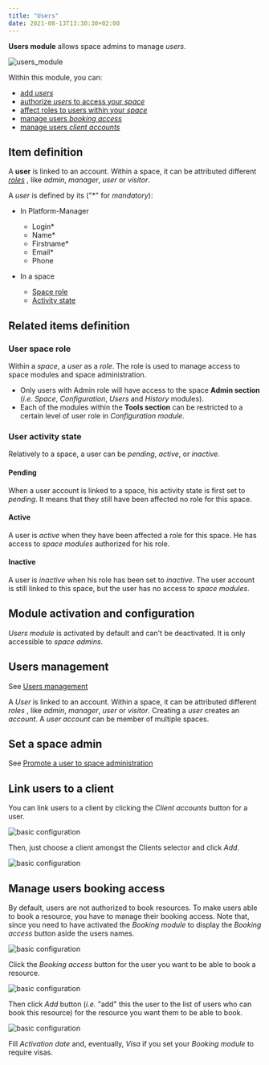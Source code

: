 ```yaml
---
title: "Users"
date: 2021-08-13T13:30:30+02:00
---
```


**Users module** allows space admins to manage *users*.

![users_module](../../../create_user_9.png)

Within this module, you can:
- [add *users*](./#users-management)
- [authorize *users* to access your *space*](./#users-management)
- [affect roles to users within your *space*](./#users-management)
- [manage users *booking access*](./#manage-users-booking-access)
- [manage users *client accounts*](./#link-users-to-a-client)

## Item definition

A **user** is linked to an account. Within a space, it can be attributed different [*roles*](./#user-space-roles) , like *admin*, *manager*, *user* or *visitor*.

A *user* is defined by its ("*" for *mandatory*):

- In Platform-Manager
    - Login*
    - Name*
    - Firstname*
    - Email*
    - Phone

- In a space
    - [Space role](./#user-space-role)
    - [Activity state](./#user-activity-state)

## Related items definition

### User space role

Within a *space*, a *user* as a *role*. The role is used to manage access to space modules and space administration.
- Only users with Admin role will have access to the space **Admin section** (*i.e.* *Space*, *Configuration*, *Users* and *History* modules).
- Each of the modules within the **Tools section** can be restricted to a certain level of user role in *Configuration module*.

### User activity state

Relatively to a space, a user can be *pending*, *active*, or *inactive*.

#### Pending
When a user account is linked to a space, his activity state is first set to *pending*. It means that they still have been affected no role for this space.

#### Active
A user is *active* when they have been affected a role for this space. He has access to *space modules* authorized for his role.

#### Inactive
A user is *inactive* when his role has been set to *inactive*. The user account is still linked to this space, but the user has no access to *space modules*.


## Module activation and configuration

*Users module* is activated by default and can't be deactivated. It is only accessible to *space admins*.

## Users management
See [Users management](../../../manager/users)

A *User* is linked to an account. Within a space, it can be attributed different *roles* , like *admin*, *manager*, *user* or *visitor*.
Creating a *user* creates an *account*. A *user account* can be member of multiple spaces.

## Set a space admin
See [Promote a user to space administration](../../../manager/users/#promote-a-user-to-space-administration)

## Link users to a client

You can link users to a client by clicking the *Client accounts* button for a user.

![basic configuration](../../../users_module_4.png)

Then, just choose a client amongst the Clients selector and click *Add*.

![basic configuration](../../../users_module_5.png)

## Manage users booking access

By default, users are not authorized to book resources. To make users able to book a resource, you have to manage their booking access.
Note that, since you need to have activated the *Booking module* to display the *Booking access* button aside the users names.

![basic configuration](../../../users_module_1.png)

Click the *Booking access* button for the user you want to be able to book a resource.

![basic configuration](../../../users_module_2.png)

Then click *Add* button (*i.e.* "add" this the user to the list of users who can book this resource) for the resource you want them to be able to book.

![basic configuration](../../../users_module_3.png)

Fill *Activation date* and, eventually, *Visa* if you set your *Booking module* to require visas.

[comment]: # (When editing this doc, not filling visa returns an error)
